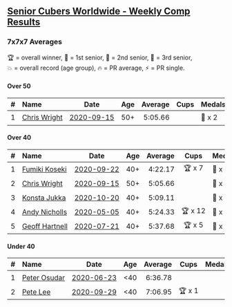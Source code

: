 <style>table {white-space: nowrap;}</style>

## [Senior Cubers Worldwide - Weekly Comp Results](/scw-comp/results/)
### 7x7x7 Averages

<span style="white-space: nowrap;">🏆 = overall winner</span>, <span style="white-space: nowrap;">🥇 = 1st senior</span>, <span style="white-space: nowrap;">🥈 = 2nd senior</span>, <span style="white-space: nowrap;">🥉 = 3rd senior</span>, <span style="white-space: nowrap;">💥 = overall record (age group)</span>, <span style="white-space: nowrap;">🔥 = PR average</span>, <span style="white-space: nowrap;">⚡ = PR single</span>.

#### Over 50

| # | Name | Date | Age | Average | Cups | Medals | Achievements | Video |
| :--: | :-- | :--: | :--: | --: | :--: | :-- | :-- | :-- |
| 1 | [Chris Wright](../../persons/chris_wright/777.md) | [2020-09-15](../../results/2020-09-15/777.md) | 50+ | 5:05.66 |  | 🥈 x 2 | 💥 x 2, 🔥 x 2, ⚡ x 2 | [Desktop](https://www.facebook.com/christopher.wright.94617999/videos/10157654181102874) / [Mobile](https://m.facebook.com/christopher.wright.94617999/videos/10157654181102874) |

#### Over 40

| # | Name | Date | Age | Average | Cups | Medals | Achievements | Video |
| :--: | :-- | :--: | :--: | --: | :--: | :-- | :-- | :-- |
| 1 | [Fumiki Koseki](../../persons/fumiki_koseki/777.md) | [2020-09-22](../../results/2020-09-22/777.md) | 40+ | 4:22.17 | 🏆 x 7 | 🥇 x 7 | 💥 x 4, 🔥 x 2, ⚡ x 3 | [Desktop](https://www.facebook.com/events/342541897161786/permalink/343946953687947) / [Mobile](https://m.facebook.com/events/342541897161786?view=permalink&id=343946953687947) |
| 2 | [Chris Wright](../../persons/chris_wright/777.md) | [2020-09-15](../../results/2020-09-15/777.md) | 50+ | 5:05.66 |  | 🥈 x 2 | 💥 x 2, 🔥 x 2, ⚡ x 2 | [Desktop](https://www.facebook.com/christopher.wright.94617999/videos/10157654181102874) / [Mobile](https://m.facebook.com/christopher.wright.94617999/videos/10157654181102874) |
| 3 | [Konsta Jukka](../../persons/konsta_jukka/777.md) | [2020-10-20](../../results/2020-10-20/777.md) | 40+ | 5:09.11 |  | 🥈 x 4, 🥉 x 1 | 🔥 x 4, ⚡ x 4 | [Desktop](https://www.facebook.com/events/758279974902955/permalink/762043601193259) / [Mobile](https://m.facebook.com/events/758279974902955?view=permalink&id=762043601193259) |
| 4 | [Andy Nicholls](../../persons/andy_nicholls/777.md) | [2020-05-05](../../results/2020-05-05/777.md) | 40+ | 5:24.33 | 🏆 x 12 | 🥇 x 12, 🥈 x 1 | 💥 x 1, 🔥 x 1, ⚡ x 1 | [Desktop](https://www.facebook.com/events/557526585195168/permalink/558592678421892) / [Mobile](https://m.facebook.com/events/557526585195168?view=permalink&id=558592678421892) |
| 5 | [Geoff Hartnell](../../persons/geoff_hartnell/777.md) | [2020-07-21](../../results/2020-07-21/777.md) | 40+ | 5:37.68 | 🏆 x 5 | 🥇 x 5, 🥈 x 12 | 🔥 x 3, ⚡ x 4 | [Desktop](https://www.facebook.com/events/3081159145282455/permalink/3082216445176725) / [Mobile](https://m.facebook.com/events/3081159145282455?view=permalink&id=3082216445176725) |

#### Under 40

| # | Name | Date | Age | Average | Cups | Medals | Achievements | Video |
| :--: | :-- | :--: | :--: | --: | :--: | :-- | :-- | :-- |
| 1 | [Peter Osudar](../../persons/peter_osudar/777.md) | [2020-06-23](../../results/2020-06-23/777.md) | <40 | 6:36.78 |  |  | 🔥 x 1, ⚡ x 1 | [Desktop](https://www.facebook.com/events/268636114456043/permalink/276983293621325) / [Mobile](https://m.facebook.com/events/268636114456043?view=permalink&id=276983293621325) |
| 2 | [Pete Lee](../../persons/pete_lee/777.md) | [2020-09-29](../../results/2020-09-29/777.md) | <40 | 7:06.95 | 🏆 x 1 |  | 🔥 x 1, ⚡ x 12 | [Desktop](https://www.facebook.com/events/427181104911253/permalink/427800921515938) / [Mobile](https://m.facebook.com/events/427181104911253?view=permalink&id=427800921515938) |


<!-- Global site tag (gtag.js) - Google Analytics -->
<script async src="https://www.googletagmanager.com/gtag/js?id=UA-86348435-3"></script>
<script>window.dataLayer = window.dataLayer || []; function gtag() {dataLayer.push(arguments);} gtag('js', new Date()); gtag('config', 'UA-86348435-3');</script>
